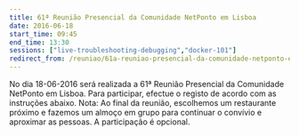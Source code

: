 ```yaml
---
title: 61ª Reunião Presencial da Comunidade NetPonto em Lisboa
date: 2016-06-18
start_time: 09:45
end_time: 13:30
sessions: ["live-troubleshooting-debugging","docker-101"]
redirect_from: /reuniao/61a-reuniao-presencial-da-comunidade-netponto-em-lisboa/
---
```

No dia 18-06-2016    será realizada a 61ª  Reunião Presencial da Comunidade NetPonto em Lisboa. Para participar, efectue o registo de acordo com as instruções abaixo.
Nota: Ao final da reunião, escolhemos um restaurante próximo e fazemos um almoço em grupo para continuar o convívio e aproximar as pessoas. A participação é opcional.